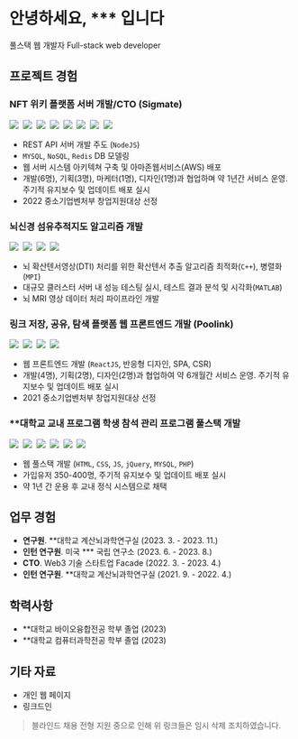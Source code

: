 # 안녕하세요, \*\*\* 입니다

풀스택 웹 개발자 Full-stack web developer

## 프로젝트 경험

### NFT 위키 플랫폼 서버 개발/CTO (Sigmate)

<img src="https://img.shields.io/badge/Node.js-339933?style=flat-square&logo=Node.js&logoColor=white" /> &nbsp;<img src="https://img.shields.io/badge/TypeScript-3178C6?style=flat-square&logo=typescript&logoColor=white" /> &nbsp;<img src="https://img.shields.io/badge/MYSQL-4479A1?style=flat-square&logo=mysql&logoColor=white" /> &nbsp;<img src="https://img.shields.io/badge/DynamoDB-4053D6?style=flat-square&logo=AmazonDynamoDB&logoColor=white" /> &nbsp;<img src="https://img.shields.io/badge/Redis-DC382D?style=flat-square&logo=Redis&logoColor=white" /> &nbsp;<img src="https://img.shields.io/badge/AWS-FF9900?style=flat-square&logo=amazonaws&logoColor=black" /> &nbsp;<img src="https://img.shields.io/badge/Docker-2496ED?style=flat-square&logo=docker&logoColor=white" /> &nbsp;<img src="https://img.shields.io/badge/Bash-4EAA25?logo=gnubash&style=flat-square&logoColor=white" />

- REST API 서버 개발 주도 (`NodeJS`)
- `MYSQL`, `NoSQL`, `Redis` DB 모델링
- 웹 서버 시스템 아키텍쳐 구축 및 아마존웹서비스(AWS) 배포
- 개발(6명), 기획(3명), 마케터(1명), 디자인(1명)과 협업하며 약 1년간 서비스 운영. 주기적 유지보수 및 업데이트 배포 실시
- 2022 중소기업벤처부 창업지원대상 선정

### 뇌신경 섬유추적지도 알고리즘 개발

<img src="https://img.shields.io/badge/C++-00599C?style=flat-square&logo=cplusplus&logoColor=white" /> &nbsp;<img src="https://img.shields.io/badge/MATLAB-c04d0b?style=flat-square" /> &nbsp;<img src="https://img.shields.io/badge/MPI-0073b5?style=flat-square" /> &nbsp;<img src="https://img.shields.io/badge/Bash-4EAA25?logo=gnubash&style=flat-square&logoColor=white" />

- 뇌 확산텐서영상(DTI) 처리를 위한 확산텐서 추출 알고리즘 최적화(`C++`), 병렬화(`MPI`)
- 대규모 클러스터 서버 내 성능 테스팅 실시, 테스트 결과 분석 및 시각화(`MATLAB`)
- 뇌 MRI 영상 데이터 처리 파이프라인 개발

### 링크 저장, 공유, 탐색 플랫폼 웹 프론트엔드 개발 (Poolink)

<img src="https://img.shields.io/badge/ReactJS-61DAFB?style=flat-square&logo=React&logoColor=white" /> &nbsp;<img src="https://img.shields.io/badge/JavaScript-F7DF1E?style=flat-square&logo=javascript&logoColor=black" /> &nbsp;<img src="https://img.shields.io/badge/React%20Query-FF4154?style=flat-square&logo=reactquery&logoColor=white" /> &nbsp;<img src="https://img.shields.io/badge/Vercel-000000?style=flat-square&logo=vercel&logoColor=white" />

- 웹 프론트엔드 개발 (`ReactJS`, 반응형 디자인, SPA, CSR)
- 개발(4명), 기획(2명), 디자인(2명)과 협업하여 약 6개월간 서비스 운영. 주기적 유지보수 및 업데이트 배포 실시
- 2021 중소기업벤처부 창업지원대상 선정

### \*\*대학교 교내 프로그램 학생 참석 관리 프로그램 풀스택 개발

<img src="https://img.shields.io/badge/HTML-E34F26?style=flat-square&logo=html5&logoColor=white" /> &nbsp;<img src="https://img.shields.io/badge/CSS-1572B6?style=flat-square&logo=css3&logoColor=white" /> &nbsp;<img src="https://img.shields.io/badge/JavaScript-F7DF1E?style=flat-square&logo=javascript&logoColor=black" /> &nbsp;<img src="https://img.shields.io/badge/jQuery-0769AD?style=flat-square&logo=jquery&logoColor=white" /> &nbsp;<img src="https://img.shields.io/badge/PHP-777BB4?style=flat-square&logo=php&logoColor=white" /> &nbsp;<img src="https://img.shields.io/badge/MYSQL-4479A1?style=flat-square&logo=mysql&logoColor=white" />

- 웹 풀스택 개발 (`HTML`, `CSS`, `JS`, `jQuery`, `MYSQL`, `PHP`)
- 가입유저 350-400명, 주기적 유지보수 및 업데이트 배포 실시
- 약 1년 간 운용 후 교내 정식 시스템으로 채택

## 업무 경험

- **연구원**. \*\*대학교 계산뇌과학연구실 (2023. 3. - 2023. 11.)
- **인턴 연구원**. 미국 \*\*\* 국립 연구소 (2023. 6. - 2023. 8.)
- **CTO**. Web3 기술 스타트업 Facade (2022. 3. - 2023. 4.)
- **인턴 연구원**. \*\*대학교 계산뇌과학연구실 (2021. 9. - 2022. 4.)

## 학력사항

- \*\*대학교 바이오융합전공 학부 졸업 (2023)
- \*\*대학교 컴퓨터과학전공 학부 졸업 (2023)

## 기타 자료

- 개인 웹 페이지
- 링크드인

> 블라인드 채용 전형 지원 중으로 인해 위 링크들은 임시 삭제 조치하였습니다.
